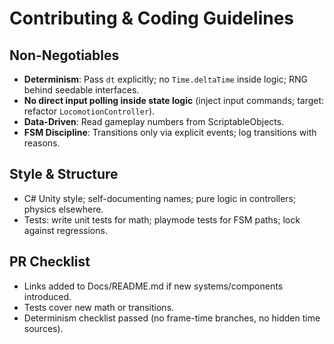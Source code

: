 # Contributing & Coding Guidelines

## Non-Negotiables
- **Determinism**: Pass `dt` explicitly; no `Time.deltaTime` inside logic; RNG behind seedable interfaces.
- **No direct input polling inside state logic** (inject input commands; target: refactor `LocomotionController`).
- **Data-Driven**: Read gameplay numbers from ScriptableObjects.
- **FSM Discipline**: Transitions only via explicit events; log transitions with reasons.

## Style & Structure
- C# Unity style; self-documenting names; pure logic in controllers; physics elsewhere.
- Tests: write unit tests for math; playmode tests for FSM paths; lock against regressions.

## PR Checklist
- Links added to Docs/README.md if new systems/components introduced.
- Tests cover new math or transitions.
- Determinism checklist passed (no frame-time branches, no hidden time sources).
